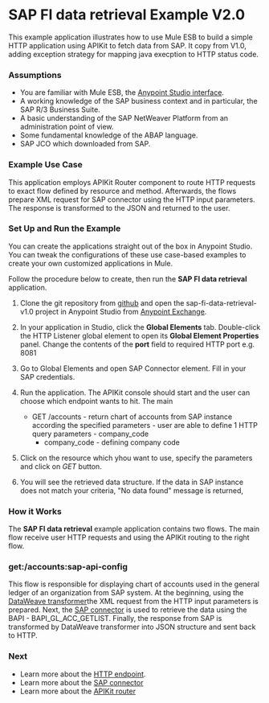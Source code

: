 # SAP FI data retrieval Example V2.0

This example application illustrates how to use Mule ESB to build a simple HTTP application using APIKit to fetch data from SAP. It copy from V1.0, adding exception strategy for mapping java execption to HTTP status code.


### Assumptions

- You are familiar with Mule ESB, the [Anypoint Studio interface](http://www.mulesoft.org/documentation/display/current/Anypoint+Studio+Essentials).
- A working knowledge of the SAP business context and in particular, the SAP R/3 Business Suite.
- A basic understanding of the SAP NetWeaver Platform from an administration point of view.
- Some fundamental knowledge of the ABAP language.
- SAP JCO which downloaded from SAP.



### Example Use Case

This application employs APIKit Router component to route HTTP requests to exact flow defined by resource and method. Afterwards, the flows prepare XML request for SAP connector using the HTTP input parameters. The response is transformed to the JSON and returned to the user.

### Set Up and Run the Example

You can create the applications straight out of the box in Anypoint Studio. You can tweak the configurations of these use case-based examples to create your own customized applications in Mule.

Follow the procedure below to create, then run the **SAP FI data retrieval** application.

1. Clone the git repository from [github](https://github.com/thomas-li-67/mule-examples) and open the sap-fi-data-retrieval-v1.0 project in Anypoint Studio from [Anypoint Exchange](http://www.mulesoft.org/documentation/display/current/Anypoint+Exchange).
2. In your application in Studio, click the **Global Elements** tab. Double-click the HTTP Listener global element to open its **Global Element Properties** panel. Change the contents of the **port** field to required HTTP port e.g. 8081
3. Go to Global Elements and open SAP Connector element. Fill in your SAP credentials.
4. Run the application.
The APIKit console should start and the user can choose which endpoint wants to hit. The main
	+	GET /accounts 	- return chart of accounts from SAP instance according the specified parameters
						- user are able to define 1 HTTP query parameters - company_code
		+ company_code - defining company code	

5. Click on the resource which yhou want to use, specify the parameters and click on *GET* button.
6. You will see the retrieved data structure. If the data in SAP instance does not match your criteria, "No data found" message is returned,

### How it Works

The **SAP FI data retrieval** example application contains two flows. The main flow receive user HTTP requests and using the APIKit routing to the right flow.


### get:/accounts:sap-api-config

This flow is responsible for displaying chart of accounts used in the general ledger of an organization from SAP system. 
At the beginning, using the [DataWeave transformer](https://docs.mulesoft.com/mule-user-guide/v/3.8/dataweave)the XML request from the HTTP input parameters is prepared. 
Next, the [SAP connector](https://docs.mulesoft.com/mule-user-guide/v/3.8/sap-connector) is used to retrieve the data using the BAPI - BAPI_GL_ACC_GETLIST. 
Finally, the response from SAP is transformed by DataWeave transformer into JSON structure and sent back to HTTP. 



### Next

- Learn more about the [HTTP endpoint](http://www.mulesoft.org/documentation/display/current/HTTP+Connector).
- Learn more about the [SAP connector](https://docs.mulesoft.com/mule-user-guide/v/3.8/sap-connector)
- Learn more about the [APIKit router](https://docs.mulesoft.com/anypoint-platform-for-apis/apikit-tutorial)
